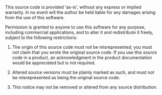This source code is provided 'as-is', without any express or implied
warranty. In no event will the author be held liable for any damages
arising from the use of this software.

Permission is granted to anyone to use this software for any purpose,
including commercial applications, and to alter it and redistribute it
freely, subject to the following restrictions:

1. The origin of this source code must not be misrepresented; you must not
claim that you wrote the original source code. If you use this source code
in a product, an acknowledgment in the product documentation would be
appreciated but is not required.

2. Altered source versions must be plainly marked as such, and must not be
misrepresented as being the original source code.

3. This notice may not be removed or altered from any source distribution.
